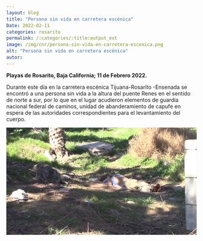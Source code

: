 ```yaml
---
layout: blog
title: "Persona sin vida en carretera escénica"
Date: 2022-02-11
categories: rosarito
permalink: /:categories/:title:output_ext
image: /img/cnr/persona-sin-vida-en-carretera-escenica.png
alt: "Persona sin vida en carretera escénica"
autor:
---
```


**Playas de Rosarito, Baja California; 11 de Febrero 2022.** 

Durante este día en la carretera escénica Tijuana-Rosarito -Ensenada se encontró a una persona sin vida a la altura del puente Renes en el sentido de norte a sur, por lo que en el lugar acudieron elementos de guardia nacional federal de caminos, unidad de abanderamiento de capufe en espera de las autoridades correspondientes para el levantamiento del cuerpo.

<div id="carouselExampleSlidesOnly" class="carousel slide" data-ride="carousel">
  <div class="carousel-inner">
    <div class="carousel-item active">
       <img class="d-block w-100" src="/img/cnr/persona-sin-vida-en-carretera-escenica.png" loading="lazy"  alt="Persona sin vida en carretera escénica">
    </div>
  </div>
</div>